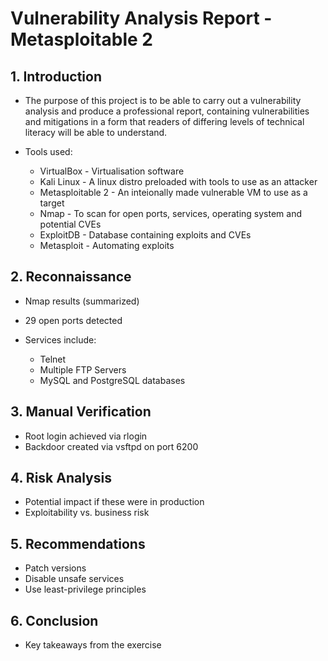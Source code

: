 # Vulnerability Analysis Report - Metasploitable 2

## 1. Introduction
- The purpose of this project is to be able to carry out a vulnerability analysis and produce a professional report, containing vulnerabilities and mitigations in a form that readers of differing levels of technical literacy will be able to understand. 

- Tools used:
    - VirtualBox - Virtualisation software 
    - Kali Linux - A linux distro preloaded with tools to use as an attacker
    - Metasploitable 2 - An inteionally made vulnerable VM to use as a target 
    - Nmap - To scan for open ports, services, operating system and potential CVEs
    - ExploitDB - Database containing exploits and CVEs
    - Metasploit - Automating exploits

## 2. Reconnaissance
- Nmap results (summarized)
- 29 open ports detected 

- Services include: 

    - Telnet
    - Multiple FTP Servers
    - MySQL and PostgreSQL databases

## 3. Manual Verification

- Root login achieved via rlogin 
- Backdoor created via vsftpd on port 6200

## 4. Risk Analysis
- Potential impact if these were in production
- Exploitability vs. business risk

## 5. Recommendations
- Patch versions
- Disable unsafe services
- Use least-privilege principles

## 6. Conclusion
- Key takeaways from the exercise
